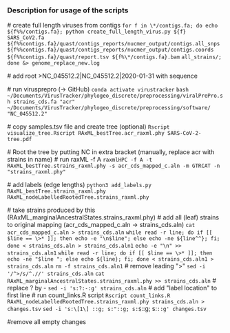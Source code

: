 ### Description for usage of the scripts

\# create full length viruses from contigs
`for f in \*/contigs.fa; do echo ${f%%/contigs.fa}; python create_full_length_virus.py ${f} SARS_CoV2.fa` 
`${f%%contigs.fa}/quast/contigs_reports/nucmer_output/contigs.all_snps`
`${f%%contigs.fa}/quast/contigs_reports/nucmer_output/contigs.coords ${f%%contigs.fa}/quast/report.tsv ${f%\*/contigs.fa}.bam` 
`all_strains/; done &> genome_replace_new.log`

\# add root >NC\_045512.2|NC\_045512.2|2020-01-31 with sequence

\# run virusprepro (-> GitHub)
`conda activate virustracker`
`bash ~/Documents/VirusTracker/phylogeo_discrete/preprocessing/viralPrePro.sh strains_cds.fa "acr"`
`~/Documents/VirusTracker/phylogeo_discrete/preprocessing/software/ "NC_045512.2"`

\# copy samples.tsv file and create tree (optional)
`Rscript visualize_tree.Rscript RAxML_bestTree.acr_raxml.phy SARS-CoV-2-tree.pdf`

\# Root the tree by putting NC in extra bracket (manually, replace acr with strains in name)
\# run raxML -f A
`raxmlHPC -f A -t RAxML_bestTree.strains_raxml.phy -s acr_cds_mapped_c.aln -m GTRCAT -n "strains_raxml.phy"`

\# add labels (edge lengths)
`python3 add_labels.py RAxML_bestTree.strains_raxml.phy RAxML_nodeLabelledRootedTree.strains_raxml.phy`

\# take strains produced by this (RAxML_marginalAncestralStates.strains_raxml.phy)
\# add all (leaf) strains to original mapping (acr_cds_mapped_c.aln -> strains_cds.aln)
`cat acr_cds_mapped_c.aln > strains_cds.aln`
`while read -r line; do if [[ $line == \>* ]]; then echo -e "\n$line"; else echo -ne ${line^^}; fi; done < strains_cds.aln > strains_cds.aln1`
`echo -e "\n" >> strains_cds.aln1`
`while read -r line; do if [[ $line == \>* ]]; then echo -ne "$line "; else echo ${line}; fi; done < strains_cds.aln1 > strains_cds.aln`
`rm -f strains_cds.aln1`
\# remove leading ">"
`sed -i '/^>/s/^.//' strains_cds.aln`
`cat RAxML_marginalAncestralStates.strains_raxml.phy >> strains_cds.aln`
\# replace ? by -
`sed -i 's:?:-:g' strains_cds.aln`
\# add "label location" to first line
\# run count_links.R script
`Rscript count_links.R RAxML_nodeLabelledRootedTree.strains_raxml.phy strains_cds.aln > changes.tsv`
`sed -i 's:\[1\] ::g; s:"::g; s:$`::g; s:`::g' changes.tsv`

\#remove all empty changes
